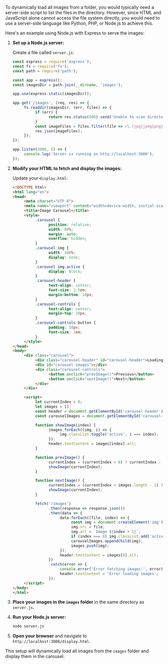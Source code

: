 To dynamically load all images from a folder, you would typically need a server-side script to list the files in the directory. However, since HTML and JavaScript alone cannot access the file system directly, you would need to use a server-side language like Python, PHP, or Node.js to achieve this.

Here's an example using Node.js with Express to serve the images:

1. **Set up a Node.js server:**

    Create a file called `server.js`:

    ```javascript
    const express = require('express');
    const fs = require('fs');
    const path = require('path');

    const app = express();
    const imagesDir = path.join(__dirname, 'images');

    app.use(express.static(imagesDir));

    app.get('/images', (req, res) => {
         fs.readdir(imagesDir, (err, files) => {
              if (err) {
                    return res.status(500).send('Unable to scan directory');
              }
              const imageFiles = files.filter(file => /\.(jpg|jpeg|png|gif)$/.test(file));
              res.json(imageFiles);
         });
    });

    app.listen(3000, () => {
         console.log('Server is running on http://localhost:3000');
    });
    ```

2. **Modify your HTML to fetch and display the images:**

    Update your `display.html`:

    ```html
    <!DOCTYPE html>
    <html lang="en">
    <head>
         <meta charset="UTF-8">
         <meta name="viewport" content="width=device-width, initial-scale=1.0">
         <title>Image Carousel</title>
         <style>
              .carousel {
                    position: relative;
                    width: 80%;
                    margin: auto;
                    overflow: hidden;
              }
              .carousel img {
                    width: 100%;
                    display: none;
              }
              .carousel img.active {
                    display: block;
              }
              .carousel-header {
                    text-align: center;
                    font-size: 1.5em;
                    margin-bottom: 10px;
              }
              .carousel-controls {
                    text-align: center;
                    margin-top: 10px;
              }
              .carousel-controls button {
                    padding: 10px;
                    font-size: 1em;
              }
         </style>
    </head>
    <body>
         <div class="carousel">
              <div class="carousel-header" id="carousel-header">Loading...</div>
              <div id="carousel-images"></div>
              <div class="carousel-controls">
                    <button onclick="prevImage()">Previous</button>
                    <button onclick="nextImage()">Next</button>
              </div>
         </div>

         <script>
              let currentIndex = 0;
              let images = [];
              const header = document.getElementById('carousel-header');
              const carouselImages = document.getElementById('carousel-images');

              function showImage(index) {
                    images.forEach((img, i) => {
                         img.classList.toggle('active', i === index);
                    });
                    header.textContent = images[index].alt;
              }

              function prevImage() {
                    currentIndex = (currentIndex > 0) ? currentIndex - 1 : images.length - 1;
                    showImage(currentIndex);
              }

              function nextImage() {
                    currentIndex = (currentIndex < images.length - 1) ? currentIndex + 1 : 0;
                    showImage(currentIndex);
              }

              fetch('/images')
                    .then(response => response.json())
                    .then(data => {
                         data.forEach((file, index) => {
                              const img = document.createElement('img');
                              img.src = file;
                              img.alt = `Image ${index + 1}`;
                              if (index === 0) img.classList.add('active');
                              carouselImages.appendChild(img);
                              images.push(img);
                         });
                         header.textContent = images[0].alt;
                    })
                    .catch(error => {
                         console.error('Error fetching images:', error);
                         header.textContent = 'Error loading images';
                    });
         </script>
    </body>
    </html>
    ```

3. **Place your images in the `images` folder** in the same directory as `server.js`.

4. **Run your Node.js server:**

    ```bash
    node server.js
    ```

5. **Open your browser** and navigate to `http://localhost:3000/display.html`.

This setup will dynamically load all images from the `images` folder and display them in the carousel.